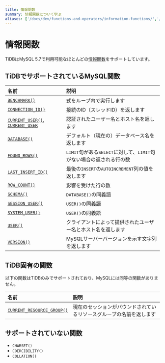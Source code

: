 ```yaml
---
title: 情報関数
summary: 情報関数について学ぶ
aliases: ['/docs/dev/functions-and-operators/information-functions/','/docs/dev/reference/sql/functions-and-operators/information-functions/']
---
```


# 情報関数

TiDBはMySQL 5.7で利用可能なほとんどの[情報関数](https://dev.mysql.com/doc/refman/5.7/en/information-functions.html)をサポートしています。

## TiDBでサポートされているMySQL関数

| 名前 | 説明 |
|:-----|:------------|
| [`BENCHMARK()`](https://dev.mysql.com/doc/refman/8.0/en/information-functions.html#function_benchmark) | 式をループ内で実行します |
| [`CONNECTION_ID()`](https://dev.mysql.com/doc/refman/8.0/en/information-functions.html#function_connection-id) | 接続のID（スレッドID）を返します |
| [`CURRENT_USER()`, `CURRENT_USER`](https://dev.mysql.com/doc/refman/8.0/en/information-functions.html#function_current-user) | 認証されたユーザー名とホスト名を返します |
| [`DATABASE()`](https://dev.mysql.com/doc/refman/8.0/en/information-functions.html#function_database) | デフォルト（現在の）データベース名を返します |
| [`FOUND_ROWS()`](https://dev.mysql.com/doc/refman/8.0/en/information-functions.html#function_found-rows) | `LIMIT`句がある`SELECT`に対して、`LIMIT`句がない場合の返される行の数 |
| [`LAST_INSERT_ID()`](https://dev.mysql.com/doc/refman/8.0/en/information-functions.html#function_last-insert-id) | 最後の`INSERT`の`AUTOINCREMENT`列の値を返します |
| [`ROW_COUNT()`](https://dev.mysql.com/doc/refman/8.0/en/information-functions.html#function_row-count) | 影響を受けた行の数 |
| [`SCHEMA()`](https://dev.mysql.com/doc/refman/8.0/en/information-functions.html#function_schema) | `DATABASE()`の同義語 |
| [`SESSION_USER()`](https://dev.mysql.com/doc/refman/8.0/en/information-functions.html#function_session-user) | `USER()`の同義語 |
| [`SYSTEM_USER()`](https://dev.mysql.com/doc/refman/8.0/en/information-functions.html#function_system-user) | `USER()`の同義語 |
| [`USER()`](https://dev.mysql.com/doc/refman/8.0/en/information-functions.html#function_user) | クライアントによって提供されたユーザー名とホスト名を返します |
| [`VERSION()`](https://dev.mysql.com/doc/refman/8.0/en/information-functions.html#function_version) | MySQLサーバーバージョンを示す文字列を返します |

## TiDB固有の関数

以下の関数はTiDBのみでサポートされており、MySQLには同等の関数がありません。

| 名前 | 説明 |
|:-----|:------------|
| [`CURRENT_RESOURCE_GROUP()`](/functions-and-operators/tidb-functions.md#current_resource_group)  | 現在のセッションがバウンドされているリソースグループの名前を返します |

## サポートされていない関数

* `CHARSET()`
* `COERCIBILITY()`
* `COLLATION()`